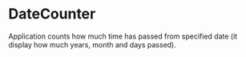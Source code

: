 # DateCounter

Application counts how much time has passed from specified date (it display how much years, month and days passed).

